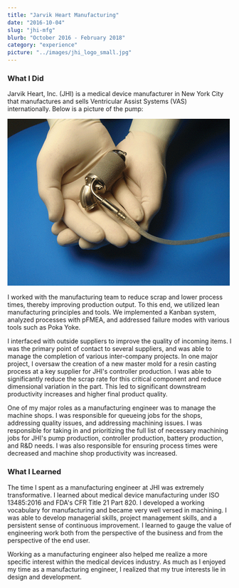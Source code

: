 ```yaml
---
title: "Jarvik Heart Manufacturing"
date: "2016-10-04"
slug: "jhi-mfg"
blurb: "October 2016 - February 2018"
category: "experience"
picture: "../images/jhi_logo_small.jpg"
---
```


### What I Did
Jarvik Heart, Inc. (JHI) is a medical device manufacturer in New York City that manufactures and sells Ventricular Assist Systems (VAS) internationally. Below is a picture of the pump:

![Jarvik VAD](../images/jhi-vad.png "Jarvik 2000 VAD")

I worked with the manufacturing team to reduce scrap and lower process times, thereby improving production output. To this end, we utilized lean manufacturing principles and tools. We implemented a Kanban system, analyzed processes with pFMEA, and addressed failure modes with various tools such as Poka Yoke.

I interfaced with outside suppliers to improve the quality of incoming items. I was the primary point of contact to several suppliers, and was able to manage the completion of various inter-company projects. In one major project, I oversaw the creation of a new master mold for a resin casting process at a key supplier for JHI's controller production. I was able to significantly reduce the scrap rate for this critical component and reduce dimensional variation in the part. This led to significant downstream productivity increases and higher final product quality.

One of my major roles as a manufacturing engineer was to manage the machine shops. I was responsible for queueing jobs for the shops, addressing quality issues, and addressing machining issues. I was responsible for taking in and prioritizing the full list of necessary machining jobs for JHI's pump production, controller production, battery production, and R&D needs. I was also responsible for ensuring process times were decreased and machine shop productivity was increased.

### What I Learned
The time I spent as a manufacturing engineer at JHI was extremely transformative. I learned about medical device manufacturing under ISO 13485:2016 and FDA's CFR Title 21 Part 820. I developed a working vocabulary for manufacturing  and became very well versed in machining. I was able to develop managerial skills, project management skills, and a persistent sense of continuous improvement. I learned to gauge the value of engineering work both from the perspective of the business and from the perspective of the end user.

Working as a manufacturing engineer also helped me realize a more specific interest within the medical devices industry. As much as I enjoyed my time as a manufacturing engineer, I realized that my true interests lie in design and development.